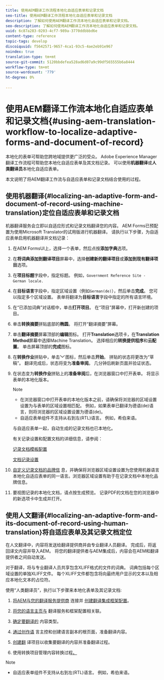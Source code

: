 ```yaml
---
title: 使用AEM翻译工作流程本地化自适应表单和记录文档
seo-title: 使用AEM翻译工作流程本地化自适应表单和记录文档
description: 了解如何使用AEM翻译工作流本地化自适应表单和记录文档。
seo-description: 了解如何使用AEM翻译工作流本地化自适应表单和记录文档。
uuid: 6c87a283-0203-4cf7-989a-3770ddbbbd6e
content-type: reference
topic-tags: develop
discoiquuid: f5642571-9657-4ca1-93c5-4ae2eb91e967
noindex: true
translation-type: tm+mt
source-git-commit: 5120bbdefea528ad6d07a9c99df565555b6a8444
workflow-type: tm+mt
source-wordcount: '779'
ht-degree: 0%

---
```



# 使用AEM翻译工作流本地化自适应表单和记录文档{#using-aem-translation-workflow-to-localize-adaptive-forms-and-document-of-record}

本地化的表单可帮助您跨地域提供更广泛的受众。 Adobe Experience Manager翻译工作流程可帮助您本地化自适应表单及其文档记录。 可以使用&#x200B;**机器翻译**&#x200B;或&#x200B;**人类翻译员**&#x200B;本地化自适应表单。

本文说明了将AEM翻译工作流与自适应表单和记录文档结合使用的过程。

## 使用机器翻译{#localizing-an-adaptive-form-and-document-of-record-using-machine-translation}定位自适应表单和记录文档

机器翻译服务会立即以自适应形式和记录文档翻译您的内容。 AEM Forms已预配置为使用Microsoft Translator的试用版进行机器翻译。 请执行以下步骤，为自适应表单启用机器翻译并文档记录：

1. 在AEM FormsUI上，选择一个表单，然后点按&#x200B;**添加字典**&#x200B;选项。
1. 在&#x200B;**将词典添加到翻译项目**&#x200B;屏幕中，选择&#x200B;**创建新的翻译项目**&#x200B;或&#x200B;**添加到现有翻译项目**&#x200B;选项。
1. 在&#x200B;**项目标题**&#x200B;字段中，指定标题。 例如，`Government Reference Site - German locale.`
1. 在&#x200B;**目标语言**&#x200B;字段中，指定区域设置（例如`German(de)`），然后单击&#x200B;**完成**。 您可以指定多个区域设置。 表单将翻译为&#x200B;**目标语言**&#x200B;字段中指定的所有语言环境。
1. 在“已添加词典”对话框中，单击&#x200B;**打开项目**。 在“项目”屏幕中，打开新创建的项目。
1. 单击&#x200B;**转换摘要**&#x200B;拼贴底部的&#x200B;**椭圆**。 将打开“翻译摘要”屏幕。
1. 单击&#x200B;**翻译摘要**&#x200B;屏幕顶部的&#x200B;**编辑**&#x200B;图标。 打开&#x200B;**Translation**&#x200B;选项卡，在&#x200B;**Translation Method**&#x200B;屏幕中选择Machine Translation。 选择相应的&#x200B;**转换提供程序**&#x200B;和&#x200B;**云配置**。 单击屏幕顶部的&#x200B;**完成**&#x200B;图标。
1. 在&#x200B;**转换作业**&#x200B;拼贴中，单击![aem62forms_downarrow](assets/aem62forms_downarrow.png)图标，然后单击&#x200B;**开始**。 拼贴的状态将更改为“草稿”。 翻译完成后，状态将变为&#x200B;**准备审阅**。 几分钟后刷新页面并验证状态。
1. 在状态变为&#x200B;**转换作业**&#x200B;拼贴上的&#x200B;**准备审阅**&#x200B;后，在浏览器窗口中打开表单。 将显示表单的本地化版本。

   >[!NOTE]
   >
   >* 在浏览器窗口中打开表单的本地化版本之前，请确保将浏览器的区域设置设置为与表单的区域设置相匹配。 例如，如果表单已翻译为德语(de)语言，则将浏览器的区域设置设置为德语(de)。
   >* 自适应表单组件不支持从右到左(RTL)语言。 例如，希伯来语。


   与自适应表单一起，自动生成的记录文档也已本地化。

   有关记录设置和配置文档的详细信息，请参阅：

   [记录文档模板配置](/help/forms/using/generate-document-of-record-for-non-xfa-based-adaptive-forms.md#p-document-of-record-template-configuration-p)

   [文档记录设置](/help/forms/using/generate-document-of-record-for-non-xfa-based-adaptive-forms.md#p-document-of-record-settings-p)

1. [自定义记录文档的品牌信](/help/forms/using/generate-document-of-record-for-non-xfa-based-adaptive-forms.md) 息，并确保将浏览器区域设置设置为您使用机器语言本地化自适应表单的同一语言。浏览器区域设置有助于在记录文档中本地化品牌信息。
1. 要视图记录的本地化文档，请点按生成预览。 记录PDF的文档在您的浏览器中的新选项卡中生成并打开。

## 使用人文翻译{#localizing-an-adaptive-form-and-its-document-of-record-using-human-translation}将自适应表单及其记录文档定位

在人文翻译中，内容将发送给翻译提供商并由专业翻译人员翻译。 完成后，将返回译文内容并导入AEM。 将您的翻译提供者与AEM集成后，内容会在AEM和翻译提供者之间自动发送。

对于翻译，将与专业翻译人员共享包含XLIFF格式的文件的词典。 词典包括每个区域设置的单独XLIFF文件。 每个XLIFF文件都包含将向最终用户显示的文本以及相应本地化文本的占位符。

使用“人类翻译员”，执行以下步骤来本地化表单及其记录文档:

1. [将AEM与您的翻译服务提供商](/help/sites-administering/tc-tic.md) 连接并 [创建翻译集成框架配置](/help/sites-administering/tc-tic.md)。

1. [将您的语言主页与](/help/sites-administering/tc-tic.md) 翻译服务和框架配置相关联。

1. [确定要翻译的](/help/sites-administering/tc-rules.md) 内容类型。

1. [通过创作语](/help/sites-administering/tc-prep.md) 言主控和创建语言副本的根页面，准备翻译内容。

1. [创建翻](/help/sites-administering/tc-manage.md) 译项目以收集要翻译的内容并准备翻译过程。

1. 使用转换项目管理内容转换过程[。](/help/sites-administering/tc-manage.md)

>[!NOTE]
>
>* 自适应表单组件不支持从右到左(RTL)语言。 例如，希伯来语。

>



